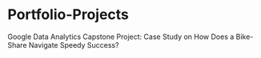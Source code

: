 # Portfolio-Projects
Google Data Analytics Capstone Project: Case Study on How Does a Bike-Share Navigate Speedy Success?
